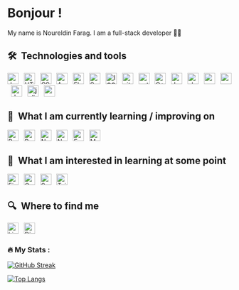 # Bonjour ! 

My name is Noureldin Farag. I am a full-stack developer  👨‍💻

## 🛠  Technologies and tools

<a name="learning-now"></a>

[<img src="https://img.shields.io/badge/JavaScript-282C34?logo=javascript&logoColor=F7DF1E" alt="JavaScript logo" title="JavaScript" height="25" />][tech_tools_anchor]
&nbsp;
[<img src="https://img.shields.io/badge/HTML5-282C34?logo=html5&logoColor=E34F26" alt="HTML5 logo" title="HTML5" height="25" />][tech_tools_anchor]
&nbsp;
[<img src="https://img.shields.io/badge/CSS3-282C34?logo=css3&logoColor=1572B6" alt="CSS3 logo" title="CSS3" height="25" />][tech_tools_anchor]
&nbsp;
[<img src="https://img.shields.io/badge/Android-282C34?logo=android&logoColor=3DDC84" alt="Android logo" title="Android" height="25" />][tech_tools_anchor]
&nbsp;
[<img src="https://img.shields.io/badge/Flutter-282C34?logo=flutter&logoColor=02569B" alt="Flutter logo" title="Flutter" height="25" />][learning_next_anchor]
&nbsp;
[<img src="https://img.shields.io/badge/swift-black?logo=swift" alt="Swift logo" title="Swift" height="25" />][learning_next_anchor]
&nbsp;
[<img src="https://img.shields.io/badge/IOS-black?logo=apple" alt="IOS logo" title="IOS" height="25" />][learning_next_anchor]
&nbsp;
[<img src="https://img.shields.io/badge/git-282C34?logo=git" alt="git logo" title="git" height="25" />][tech_tools_anchor]
&nbsp;
[<img src="https://img.shields.io/badge/python-3670A0?logo=python&logoColor=white" alt="python" title="Python" height="25" />][tech_tools_anchor]
&nbsp;
[<img src="https://img.shields.io/badge/C++-282C34?style=for-the-badge&logo=cplusplus&logoColor=red" alt="C++" title="C++" height="25" />][tech_tools_anchor]
&nbsp;
[<img src="https://img.shields.io/badge/java-%23ED8B00.svg?style=for-the-badge&logo=java&logoColor=white" alt="Java logo" title="Java" height="25" />][tech_tools_anchor]
&nbsp;
[<img src="https://img.shields.io/badge/shell_script-%23121011.svg?&logo=gnu-bash" alt="shell script" title="Shell Script" height="25" />][tech_tools_anchor]
&nbsp;
[<img src="https://img.shields.io/badge/mysql-%230175C2.svg?style=for-the-badge&logo=mysql&logoColor=white" alt="mysql" title="mysql" height="25" />][tech_tools_anchor]
&nbsp;
[<img src="https://img.shields.io/badge/Anaconda-%2344A833.svg?logo=anaconda&logoColor=white" alt="anaconda" title="Anaconda" height="25" />][tech_tools_anchor]
&nbsp;
[<img src="https://img.shields.io/badge/dart-%230175C2.svg?logo=dart" alt="dart" title="Dart" height="25" />][tech_tools_anchor]
&nbsp;
[<img src="https://img.shields.io/badge/julia-282C34?logo=julia" alt="julia" title="Julia" height="25" />][tech_tools_anchor]
&nbsp;
[<img src="https://img.shields.io/badge/G
O-282C34?logo=go" alt="go" title="GO" height="25" />][tech_tools_anchor]
&nbsp;

<a name="learning-next"></a>

## 📖  What I am currently learning / improving on

[<img src="https://img.shields.io/badge/React-282C34?logo=react&logoColor=61DAFB" alt="React Native logo" title="React" height="25" />][tech_tools_anchor]
&nbsp;
[<img src="https://img.shields.io/badge/React Native-282C34?logo=react&logoColor=61DAFB" alt="React Native logo" title="React Native" height="25" />][tech_tools_anchor]
&nbsp;
[<img src="https://img.shields.io/badge/Node.js-282C34?logo=node.js&logoColor=339933" alt="Node.js logo" title="Node.js" height="25" />][learning_next_anchor]
&nbsp;
[<img src="https://img.shields.io/badge/Next.js-282C34?logo=next.js&logoColor=FFFFFF" alt="Next.js logo" title="Next.js" height="25" />][learning_next_anchor]
&nbsp;
[<img src="https://img.shields.io/badge/Express-282C34?logo=express&logoColor=FFFFFF" alt="Express.js logo" title="Express.js" height="25" />][learning_next_anchor]
&nbsp;
[<img src="https://img.shields.io/badge/MongoDB-282C34?logo=mongodb&logoColor=47A248" alt="MongoDB logo" title="MongoDB" height="25" />][learning_next_anchor]


## 👾  What I am interested in learning at some point

[<img src="https://img.shields.io/badge/Firebase-282C34?logo=firebase&logoColor=FFCA28" alt="Firebase logo" title="Firebase" height="25" />][learning_now_anchor]
&nbsp;
[<img src="https://img.shields.io/badge/GraphQL-282C34?logo=graphql&logoColor=E10098" alt="GraphQL logo" title="GraphQL" height="25" />][learning_next_anchor]
&nbsp;
[<img src="https://img.shields.io/badge/Sass-282C34?logo=sass&logoColor=CC6699" alt="Sass logo" title="Sass" height="25" />][learning_next_anchor]
&nbsp;
[<img src="https://img.shields.io/badge/Tailwind%20CSS-282C34?logo=tailwind-css&logoColor=38B2AC" alt="Tailwind CSS logo" title="Tailwind CSS" height="25" />][learning_next_anchor]


## 🔍  Where to find me

[<img src="https://img.shields.io/badge/LinkedIn-282C34?logo=linkedin&logoColor=0077B5" alt="LinkedIn logo" title="LinkedIn" height="25" />](https://www.linkedin.com/in/noureldin-farag-112653217)
&nbsp;
[<img src="https://img.shields.io/badge/Discord-%237289DA.svg?logo=discord&logoColor=white" alt="Discord logo" title="Discord" height="25" />](https://discord.gg/ꈤꂦꀎꋪꍟ꒒ꀸꀤꈤ)
&nbsp;

### :fire: My Stats :


[![GitHub Streak](http://github-readme-streak-stats.herokuapp.com?user=Noureldin2303&theme=dark)](https://git.io/streak-stats)

[![Top Langs](https://github-readme-stats.vercel.app/api/top-langs/?username=Noureldin2303&theme=dark&background=454140)](https://github.com/anuraghazra/github-readme-stats)

[tech_tools_anchor]: #bonjour--
[learning_now_anchor]: #learning-now
[learning_next_anchor]: #learning-next
